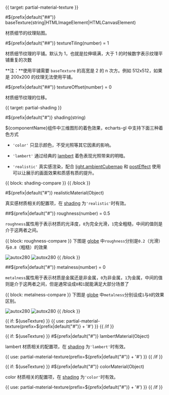{{ target: partial-material-texture }}

#${prefix|default("##")} baseTexture(string|HTMLImageElement|HTMLCanvasElement)

材质细节的纹理贴图。

#${prefix|default("##")} textureTiling(number) = 1

材质细节纹理的平铺。默认为 1，也就是拉伸填满，大于 1 的时候数字表示纹理平铺重复的次数

**注：**使用平铺需要 `baseTexture` 的高宽是 2 的 n 次方。例如 512x512，如果是 200x200 的纹理无法使用平铺。

#${prefix|default("##")} textureOffset(number) = 0

材质细节纹理的位移。


{{ target: partial-shading }}

#${prefix|default("#")} shading(string)

${componentName}组件中三维图形的着色效果，echarts-gl 中支持下面三种着色方式

+ `'color'`
只显示颜色，不受光照等其它因素的影响。

+ `'lambert'`
通过经典的 [lambert](https://en.wikipedia.org/wiki/Lambertian_reflectance) 着色表现光照带来的明暗。

+ `'realistic'`
真实感渲染，配合 [light.ambientCubemap](~globe.light.ambientCubemap) 和 [postEffect](~globe.postEffect) 使用可以让展示的画面效果和质感有质的提升。

{{ block: shading-compare }}
{{ /block }}

#${prefix|default("#")} realisticMaterial(Object)

真实感材质相关的配置项，在 [shading](${componentType}.shading) 为`'realistic'`时有效。

##${prefix|default("#")} roughness(number) = 0.5

`roughness`属性用于表示材质的光泽度，`0`为完全光滑，`1`完全粗糙，中间的值则是介于这两者之间。

{{ block: roughness-compare }}
下图是 [globe](~globe) 中`roughness`分别是`0.2`（光滑）与`0.8`（粗糙）的效果

![autox280](~globe-gloss.png)
![autox280](~globe-rough.png)
{{ /block }}

##${prefix|default("#")} metalness(number) = 0

`metalness`属性用于表示材质是金属还是非金属，`0`为非金属，`1`为金属，中间的值则是介于这两者之间，但是通常设成`0`和`1`就能满足大部分场景了

{{ block: metalness-compare }}
下图是 [globe](~globe) 中`metalness`分别设成`1`与`0`的效果区别。

![autox280](~globe-metal.png)
![autox280](~globe-non-metal.png)
{{ /block }}

{{ if: ${useTexture} }}
{{ use: partial-material-texture(prefix=${prefix|default("#")} + '#') }}
{{ /if }}

{{ if: ${useTexture} }}
#${prefix|default("#")} lambertMaterial(Object)

lambert 材质相关的配置项，在 [shading](${componentType}.shading) 为`'lambert'`时有效。

{{ use: partial-material-texture(prefix=${prefix|default("#")} + '#') }}
{{ /if }}

{{ if: ${useTexture} }}
#${prefix|default("#")} colorMaterial(Object)

color 材质相关的配置项，在 [shading](${componentType}.shading) 为`'color'`时有效。

{{ use: partial-material-texture(prefix=${prefix|default("#")} + '#') }}
{{ /if }}

